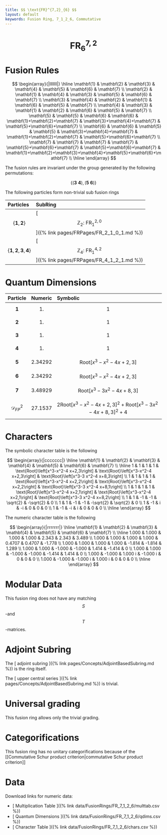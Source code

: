 ```yaml
---
title: $$ \text{FR}^{7,2}_{6} $$
layout: default
keywords: Fusion Ring, 7_1_2_6, Commutative
---
```

# $$ \text{FR}^{7,2}_{6} $$


# Fusion Rules

$$
\begin{array}{|lllllll|}
\hline
 \mathbf{1} & \mathbf{2} & \mathbf{3} & \mathbf{4} & \mathbf{5} & \mathbf{6} & \mathbf{7} \\
 \mathbf{2} & \mathbf{1} & \mathbf{4} & \mathbf{3} & \mathbf{5} & \mathbf{6} & \mathbf{7} \\
 \mathbf{3} & \mathbf{4} & \mathbf{2} & \mathbf{1} & \mathbf{6} & \mathbf{5} & \mathbf{7} \\
 \mathbf{4} & \mathbf{3} & \mathbf{1} & \mathbf{2} & \mathbf{6} & \mathbf{5} & \mathbf{7} \\
 \mathbf{5} & \mathbf{5} & \mathbf{6} & \mathbf{6} & \mathbf{1}+\mathbf{2}+\mathbf{7} & \mathbf{3}+\mathbf{4}+\mathbf{7} & \mathbf{5}+\mathbf{6}+\mathbf{7} \\
 \mathbf{6} & \mathbf{6} & \mathbf{5} & \mathbf{5} & \mathbf{3}+\mathbf{4}+\mathbf{7} & \mathbf{1}+\mathbf{2}+\mathbf{7} & \mathbf{5}+\mathbf{6}+\mathbf{7} \\
 \mathbf{7} & \mathbf{7} & \mathbf{7} & \mathbf{7} & \mathbf{5}+\mathbf{6}+\mathbf{7} & \mathbf{5}+\mathbf{6}+\mathbf{7} & \mathbf{1}+\mathbf{2}+\mathbf{3}+\mathbf{4}+\mathbf{5}+\mathbf{6}+\mathbf{7} \\
\hline
\end{array}
$$


The fusion rules are invariant under the group generated by the following permutations:

$$ \{(\mathbf{3} \  \mathbf{4}), (\mathbf{5} \  \mathbf{6})\} $$


The following particles form non-trivial sub fusion rings

| Particles | SubRing |
| :------ | :------ |
| $$ \{\mathbf{1},\mathbf{2}\} $$ | [ $$ \mathbb{Z}_2:\ \text{FR}^{2,0}_{1} $$ ]({% link pages/FRPages/FR_2_1_0_1.md %}) |
| $$ \{\mathbf{1},\mathbf{2},\mathbf{3},\mathbf{4}\} $$ | [ $$ \mathbb{Z}_4:\ \text{FR}^{4,2}_{1} $$ ]({% link pages/FRPages/FR_4_1_2_1.md %}) |

# Quantum Dimensions

| Particle | Numeric | Symbolic |
| :------ | :------ | :------ |
| $$ \mathbf{1} $$ | $$ 1. $$ | $$ 1 $$ |
| $$ \mathbf{2} $$ | $$ 1. $$ | $$ 1 $$ |
| $$ \mathbf{3} $$ | $$ 1. $$ | $$ 1 $$ |
| $$ \mathbf{4} $$ | $$ 1. $$ | $$ 1 $$ |
| $$ \mathbf{5} $$ | $$ 2.34292 $$ | $$ \text{Root}\left[x^3-x^2-4 x+2,3\right] $$ |
| $$ \mathbf{6} $$ | $$ 2.34292 $$ | $$ \text{Root}\left[x^3-x^2-4 x+2,3\right] $$ |
| $$ \mathbf{7} $$ | $$ 3.48929 $$ | $$ \text{Root}\left[x^3-3 x^2-4 x+8,3\right] $$ |
| $$ \mathcal{D}_{FP}^2 $$ | $$ 27.1537 $$ | $$ 2 \text{Root}\left[x^3-x^2-4 x+2,3\right]^2+\text{Root}\left[x^3-3 x^2-4 x+8,3\right]^2+4 $$ |

# Characters

The symbolic character table is the following

$$
\begin{array}{|ccccccc|}
\hline
 \mathbf{1} & \mathbf{2} & \mathbf{3} & \mathbf{4} & \mathbf{5} & \mathbf{6} & \mathbf{7} \\
\hline
 1 & 1 & 1 & 1 & \text{Root}\left[x^3-x^2-4 x+2,3\right] & \text{Root}\left[x^3-x^2-4 x+2,3\right] & \text{Root}\left[x^3-3 x^2-4 x+8,3\right] \\
 1 & 1 & 1 & 1 & \text{Root}\left[x^3-x^2-4 x+2,2\right] & \text{Root}\left[x^3-x^2-4 x+2,2\right] & \text{Root}\left[x^3-3 x^2-4 x+8,1\right] \\
 1 & 1 & 1 & 1 & \text{Root}\left[x^3-x^2-4 x+2,1\right] & \text{Root}\left[x^3-x^2-4 x+2,1\right] & \text{Root}\left[x^3-3 x^2-4 x+8,2\right] \\
 1 & 1 & -1 & -1 & \sqrt{2} & -\sqrt{2} & 0 \\
 1 & 1 & -1 & -1 & -\sqrt{2} & \sqrt{2} & 0 \\
 1 & -1 & i & -i & 0 & 0 & 0 \\
 1 & -1 & -i & i & 0 & 0 & 0 \\
\hline
\end{array}
$$

The numeric character table is the following

$$
\begin{array}{|rrrrrrr|}
\hline
 \mathbf{1} & \mathbf{2} & \mathbf{3} & \mathbf{4} & \mathbf{5} & \mathbf{6} & \mathbf{7} \\
\hline
 1.000 & 1.000 & 1.000 & 1.000 & 2.343 & 2.343 & 3.489 \\
 1.000 & 1.000 & 1.000 & 1.000 & 0.4707 & 0.4707 & -1.778 \\
 1.000 & 1.000 & 1.000 & 1.000 & -1.814 & -1.814 & 1.289 \\
 1.000 & 1.000 & -1.000 & -1.000 & 1.414 & -1.414 & 0 \\
 1.000 & 1.000 & -1.000 & -1.000 & -1.414 & 1.414 & 0 \\
 1.000 & -1.000 & 1.000 i & -1.000 i & 0 & 0 & 0 \\
 1.000 & -1.000 & -1.000 i & 1.000 i & 0 & 0 & 0 \\
\hline
\end{array}
$$

# Modular Data

This fusion ring does not have any matching $$ S $$-and $$ T $$-matrices.

# Adjoint Subring

The [ adjoint subring ]({% link pages/Concepts/AdjointBasedSubring.md %}) is the ring itself.

The [ upper central series ]({% link pages/Concepts/AdjointBasedSubring.md %}) is trivial.

# Universal grading

This fusion ring allows only the trivial grading.

# Categorifications

This fusion ring has no unitary categorifications because of the [[Commutative Schur product criterion|commutative Schur product criterion]]

# Data

Download links for numeric data:

* [ Multiplication Table ]({% link data/FusionRings/FR_7_1_2_6/multtab.csv %})
* [ Quantum Dimensions ]({% link data/FusionRings/FR_7_1_2_6/qdims.csv %})
* [ Character Table ]({% link data/FusionRings/FR_7_1_2_6/chars.csv %})